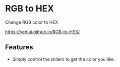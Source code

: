 # RGB to HEX
Change RGB color to HEX

https://yenlai.github.io/RGB-to-HEX/

## Features
- Simply control the sliders to get the color you like.

